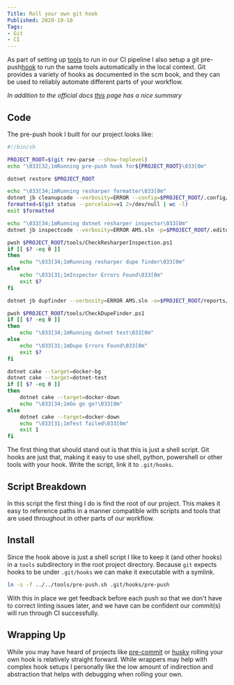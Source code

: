 ```yaml
---
Title: Roll your own git hook
Published: 2020-10-18
Tags:
- Git
- CI
---
```


As part of setting up [tools](/posts/resharper-global-tools.md) to run in
our CI pipeline I also setup a git pre-push[hook](https://git-scm.com/book/en/v2/Customizing-Git-Git-Hooks)
to run the same tools automatically in the local context. Git provides
a variety of hooks as documented in the scm book, and they can be used to
reliably automate different parts of your workflow.

*In addition to the official docs [this](https://githooks.com)
page has a nice summary*

## Code

The pre-push hook I built for our project looks like:

```bash
#!/bin/sh

PROJECT_ROOT=$(git rev-parse --show-toplevel)
echo "\033[32;1mRunning pre-push hook for${PROJECT_ROOT}\033[0m"

dotnet restore $PROJECT_ROOT

echo "\033[34;1mRunning resharper formatter\033[0m"
dotnet jb cleanupcode --verbosity=ERROR --config=$PROJECT_ROOT/.config/cleanup --settings=$PROJECT_ROOT/.editorconfig --no-buildin-settings $PROJECT_ROOT/AMS.sln
formatted=$(git status --porcelain=v1 2>/dev/null | wc -l)
exit $formatted

echo "\033[34;1mRunning dotnet resharper inspector\033[0m"
dotnet jb inspectcode --verbosity=ERROR AMS.sln -p=$PROJECT_ROOT/.editorconfig -o=$PROJECT_ROOT/reports/resharperInspect.xml

pwsh $PROJECT_ROOT/tools/CheckResharperInspection.ps1
if [[ $? -eq 0 ]]
then
    echo "\033[34;1mRunning resharper dupe finder\033[0m"
else
    echo "\033[31;1mInspector Errors Found\033[0m"
    exit $?
fi

dotnet jb dupfinder --verbosity=ERROR AMS.sln -o=$PROJECT_ROOT/reports/resharperDupFinder.xml

pwsh $PROJECT_ROOT/tools/CheckDupeFinder.ps1
if [[ $? -eq 0 ]]
then
    echo "\033[34;1mRunning dotnet test\033[0m"
else
    echo "\033[31;1mDupe Errors Found\033[0m"
    exit $?
fi

dotnet cake --target=docker-bg
dotnet cake --target=dotnet-test
if [[ $? -eq 0 ]]
then
    dotnet cake --target=docker-down
    echo "\033[34;1mGo go go!\033[0m"
else
    dotnet cake --target=docker-down
    echo "\033[31;1mTest failed\033[0m"
    exit 1
fi
```

The first thing that should stand out is that this is just a shell script.
Git hooks are just that, making it easy to use shell, python, powershell
or other tools with your hook. Write the script, link it to `.git/hooks`.

## Script Breakdown

In this script the first thing I do is find the root of our project. This
makes it easy to reference paths in a manner compatible with scripts
and tools that are used throughout in other parts of our workflow.

## Install

Since the hook above is just a shell script I like to keep it (and other hooks)
in a `tools` subdirectory in the root project directory. Because `git` expects
hooks to be under `.git/hooks` we can make it executable with a symlink. 

```bash
ln -s -f ../../tools/pre-push.sh .git/hooks/pre-push
```

With this in place we get feedback before each push so that we don't have
to correct linting issues later, and we have can be confident our commit(s)
will run through CI successfully.

## Wrapping Up

While you may have heard of projects like [pre-commit](https://pre-commit.com)
or [husky](https://typicode.github.io/husky/#/) rolling your own hook is
relatively straight forward. While wrappers may help with complex hook setups
I personally like the low amount of indirection and abstraction that helps with
debugging when rolling your own.
